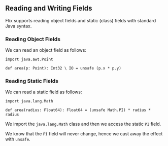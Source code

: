 ## Reading and Writing Fields

Flix supports reading object fields and static (class) fields with standard Java
syntax.

### Reading Object Fields

We can read an object field as follows:

```flix
import java.awt.Point

def area(p: Point): Int32 \ IO = unsafe (p.x * p.y)
```

### Reading Static Fields

We can read a static field as follows:

```flix
import java.lang.Math

def area(radius: Float64): Float64 = (unsafe Math.PI) * radius * radius
```

We import the `java.lang.Math` class and then we access the static `PI` field. 

We know that the `PI` field will never change, hence we cast away the effect with `unsafe`.
